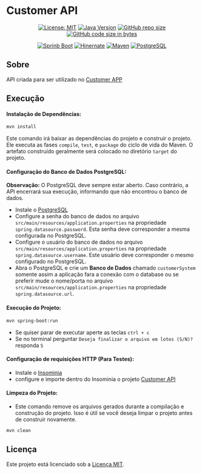 # Customer API

<div align="center">

[![License: MIT](https://img.shields.io/badge/License-MIT-070826)](https://opensource.org/licenses/MIT)
[![Java Version](https://img.shields.io/badge/Java-21%2B-070826)](https://www.java.com/)
[![GitHub repo size](https://img.shields.io/github/repo-size/marllonmendez/stories?color=070826)]()
[![GitHub code size in bytes](https://img.shields.io/github/languages/code-size/marllonmendez/stories?color=070826)]()

[![Sprinb Boot](https://img.shields.io/badge/Spring_Boot-070826?style=for-the-badge&logo=spring-boot&logoColor=white)](https://spring.io/projects/spring-boot)
[![Hinernate](https://img.shields.io/badge/Hibernate-070826?style=for-the-badge&logo=Hibernate&logoColor=white)](https://hibernate.org/)
[![Maven](https://img.shields.io/badge/Maven-070826?style=for-the-badge&logo=apachemaven&logoColor=white)](https://maven.apache.org/)
[![PostgreSQL](https://img.shields.io/badge/PostgreSQL-070826?style=for-the-badge&logo=postgresql&logoColor=white)](postgresql.org/)

</div>

## Sobre
API criada para ser utilizado no [Customer APP](https://github.com/marllonmendez/customer-app)

## Execução
<h4>Instalação de Dependências:</h4>

```bash
mvn install
```
Este comando irá baixar as dependências do projeto e construir o projeto. Ele executa as fases `compile`, `test`, e `package` do ciclo de vida do Maven. O artefato construído geralmente será colocado no diretório `target` do projeto.

<h4>Configuração do Banco de Dados PostgreSQL:</h4>
 
**Observação:**
O PostgreSQL deve sempre estar aberto. Caso contrário, a API encerrará sua execução, informando que não encontrou o banco de dados.

- Instale o [PostgreSQL](https://www.postgresql.org/download/)
- Configure a senha do banco de dados no arquivo `src/main/resources/application.properties` na propriedade `spring.datasource.password`. Esta senha deve corresponder a mesma configurada no PostgreSQL.
- Configure o usuário do banco de dados no arquivo `src/main/resources/application.properties` na propriedade `spring.datasource.username`. Este usuário deve corresponder o mesmo configurado no PostgreSQL.
- Abra o PostgreSQL e crie um **Banco de Dados** chamado `customerSystem` somente assim a aplicação fara a conexão com o database ou se preferir mude o nome/porta no arquivo `src/main/resources/application.properties` na propriedade `spring.datasource.url`.

<h4>Execução do Projeto:</h4>

```bash
mvn spring-boot:run
```

- Se quiser parar de executar aperte as teclas ```ctrl + c```
- Se no terminal perguntar ``Deseja finalizar o arquivo em lotes (S/N)?`` responda ``S``


<h4>Configuração de requisições HTTP (Para Testes):</h4>

- Instale o [Insominia](https://insomnia.rest/)
- configure e importe dentro do Insominia o projeto [Customer API](https://drive.google.com/drive/folders/1Yqjj-nLGlGoynUlFK0H-QcyBVTQRYTxb?usp=sharing)

<h4>Limpeza do Projeto:</h4>

- Este comando remove os arquivos gerados durante a compilação e construção do projeto. Isso é útil se você deseja limpar o projeto antes de construir novamente.

```bash
mvn clean
```

## Licença

Este projeto está licenciado sob a [Licença MIT](LICENSE).
